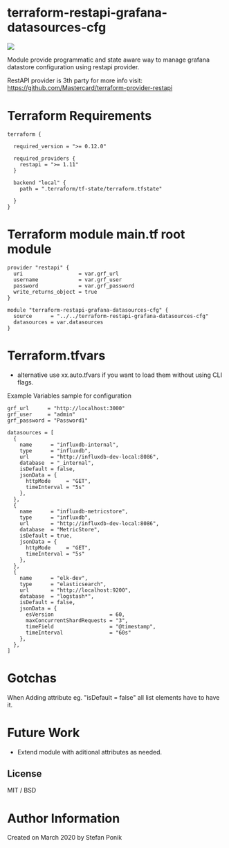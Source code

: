 # terraform-restapi-grafana-datasources-cfg

![](https://github.com/stefanponik/terraform-influxdb-databases-cfg/workflows/InfluxDB-Module/badge.svg)

Module provide programmatic and state aware way to manage grafana datastore configuration using restapi provider. 

RestAPI provider is 3th party for more info visit: https://github.com/Mastercard/terraform-provider-restapi

# Terraform Requirements 

    terraform {
    
      required_version = ">= 0.12.0"

      required_providers {
        restapi = ">= 1.11"
      }

      backend "local" {
        path = ".terraform/tf-state/terraform.tfstate"

      }
    }

# Terraform module main.tf root module

    provider "restapi" {
      uri                  = var.grf_url
      username             = var.grf_user
      password             = var.grf_password
      write_returns_object = true
    }

    module "terraform-restapi-grafana-datasources-cfg" {
      source      = "../../terraform-restapi-grafana-datasources-cfg"
      datasources = var.datasources
    }

# Terraform.tfvars
- alternative use xx.auto.tfvars if you want to load them without using CLI flags.  

Example Variables sample for configuration

    grf_url      = "http://localhost:3000"
    grf_user     = "admin"
    grf_password = "Password1"

    datasources = [
      {
        name      = "influxdb-internal",
        type      = "influxdb",
        url       = "http://influxdb-dev-local:8086",
        database  = "_internal",
        isDefault = false,
        jsonData = {
          httpMode     = "GET",
          timeInterval = "5s"
        },
      },
      {
        name      = "influxdb-metricstore",
        type      = "influxdb",
        url       = "http://influxdb-dev-local:8086",
        database  = "MetricStore",
        isDefault = true,
        jsonData = {
          httpMode     = "GET",
          timeInterval = "5s"
        },
      },
      {
        name      = "elk-dev",
        type      = "elasticsearch",
        url       = "http://localhost:9200",
        database  = "logstash*",
        isDefault = false,
        jsonData = {
          esVersion                  = 60,
          maxConcurrentShardRequests = "3",
          timeField                  = "@timestamp",
          timeInterval               = "60s"
        },
      },
    ]

# Gotchas 
When Adding attribute eg. "isDefault = false" all list elements have to have it.

# Future Work 
- Extend module with aditional attributes as needed.

## License

MIT / BSD

# Author Information
Created on March 2020 by Stefan Ponik
